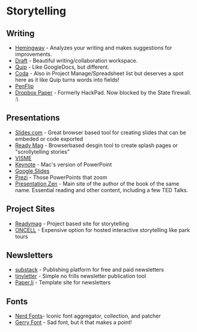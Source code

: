 # Storytelling

## Writing

- [Hemingway](http://beta.hemingwayapp.com/) - Analyzes your writing and makes suggestions for improvements.
- [Draft](https://draftin.com) - Beautiful writing/collaboration workspace.
- [Quip](https://quip.com/) - Like GoogleDocs, but different.
- [Coda](https://coda.io) - Also in Project Manage/Spreadsheet list but deserves a spot here as it like Quip turns words into fields!
- [PenFlip](https://www.penflip.com/)
- [Dropbox Paper](https://paper.dropbox.com/hackpad/) - Formerly HackPad. Now blocked by the State firewall. :\

## Presentations

- [Slides.com](https://slides.com/) - Great browser based tool for creating slides that can be embeded or code exported
- [Ready Mag](https://readymag.com/) - Browserbased desgin tool to create splash pages or "scrollytelling stories"
- [VISME](https://www.visme.co/presentation-software/)
- [Keynote](https://www.apple.com/keynote/) - Mac's version of PowerPoint
- [Google Slides](https://www.google.com/slides/about/)
- [Prezi](https://prezi.com/) - Those PowerPoints that zoom
- [Presentation Zen](https://www.presentationzen.com/) - Main site of the author of the book of the same name. Essential reading and other content, including a few TED Talks.

## Project Sites
- [Readymag](https://readymag.com/) - Project based site for storytelling
- [ONCELL](https://www.oncell.com/) - Expensive option for hosted interactive storytelling like park tours


## Newsletters
- [substack](https://substack.com/) - Publishing platform for free and paid newsletters
- [tinyletter](https://tinyletter.com/) - Simple no frills newsletter publication tool
- [Paper.li](https://paper.li/) - Template site for newsletters  


## Fonts
- [Nerd Fonts](https://www.nerdfonts.com/)- Iconic font aggregator, collection, and patcher
- [Gerry Font](https://uglygerry.com/) - Sad font, but it that makes a point!
